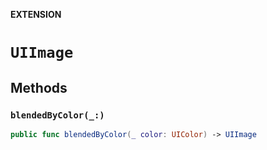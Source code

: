 **EXTENSION**

# `UIImage`

## Methods
### `blendedByColor(_:)`

```swift
public func blendedByColor(_ color: UIColor) -> UIImage
```
